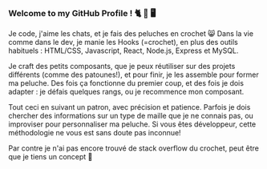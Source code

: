 ### Welcome to my GitHub Profile ! 🐈 🧶 🖥️

Je code, j'aime les chats, et je fais des peluches en crochet 😸
Dans la vie comme dans le dev, je manie les Hooks (=crochet), en plus des outils habituels : HTML/CSS, Javascript, React, Node.js, Express et MySQL.

Je craft des petits composants, que je peux réutiliser sur des projets différents (comme des patounes!), et pour finir, je les assemble pour former ma peluche. Des fois ça fonctionne du premier coup, et des fois je dois adapter : je défais quelques rangs, ou je recommence mon composant.

Tout ceci en suivant un patron, avec précision et patience. Parfois je dois chercher des informations sur un type de maille que je ne connais pas, ou improviser pour personnaliser ma peluche.
Si vous êtes développeur, cette méthodologie ne vous est sans doute pas inconnue!

Par contre je n'ai pas encore trouvé de stack overflow du crochet, peut être que je tiens un concept 🤔

<!--
**Oeilden8/Oeilden8** is a ✨ _special_ ✨ repository because its `README.md` (this file) appears on your GitHub profile.

Here are some ideas to get you started:

- 🔭 I’m currently working on ...
- 🌱 I’m currently learning ...
- 👯 I’m looking to collaborate on ...
- 🤔 I’m looking for help with ...
- 💬 Ask me about ...
- 📫 How to reach me: ...
- 😄 Pronouns: ...
- ⚡ Fun fact: ...
-->
